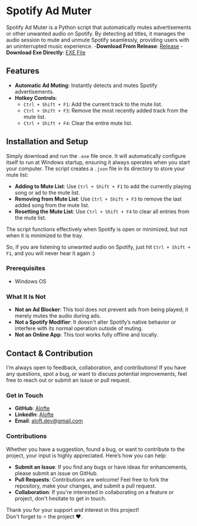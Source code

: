 # Spotify Ad Muter

Spotify Ad Muter is a Python script that automatically mutes advertisements or other unwanted audio on Spotify. By detecting ad titles, it manages the audio session to mute and unmute Spotify seamlessly, providing users with an uninterrupted music experience.
-**Download From Release**: [Release](https://github.com/Alofte/Spotify-Ad-Muter/releases/tag/SpotifyAdMuter.exe)
-**Download Exe Directly**: [EXE File](https://github.com/Alofte/Spotify-Ad-Muter/releases/download/SpotifyAdMuter.exe/SpotifyAdMuter.exe)

## Features

- **Automatic Ad Muting**: Instantly detects and mutes Spotify advertisements.
- **Hotkey Controls**:
  - `Ctrl + Shift + F1`: Add the current track to the mute list.
  - `Ctrl + Shift + F3`: Remove the most recently added track from the mute list.
  - `Ctrl + Shift + F4`: Clear the entire mute list.

## Installation and Setup

Simply download and run the `.exe` file once. It will automatically configure itself to run at Windows startup, ensuring it always operates when you start your computer. The script creates a `.json` file in its directory to store your mute list:

- **Adding to Mute List**: Use `Ctrl + Shift + F1` to add the currently playing song or ad to the mute list.
- **Removing from Mute List**: Use `Ctrl + Shift + F3` to remove the last added song from the mute list.
- **Resetting the Mute List**: Use `Ctrl + Shift + F4` to clear all entries from the mute list.

The script functions effectively when Spotify is open or minimized, but not when it is minimized to the tray.

So, if you are listening to unwanted audio on Spotify, just hit `Ctrl + Shift + F1`, and you will never hear it again :)

### Prerequisites

- Windows OS

### What It Is Not

- **Not an Ad Blocker**: This tool does not prevent ads from being played; it merely mutes the audio during ads.
- **Not a Spotify Modifier**: It doesn't alter Spotify’s native behavior or interfere with its normal operation outside of muting.
- **Not an Online App**: This tool works fully offline and locally.

## Contact & Contribution

I'm always open to feedback, collaboration, and contributions! If you have any questions, spot a bug, or want to discuss potential improvements, feel free to reach out or submit an issue or pull request.

### Get in Touch

- **GitHub**: [Alofte](https://github.com/Alofte)
- **LinkedIn**: [Alofte](https://www.linkedin.com/in/alofte-py-090680304/)
- **Email**: [aloft.dev@gmail.com](mailto:aloft.dev@gmail.com)

### Contributions

Whether you have a suggestion, found a bug, or want to contribute to the project, your input is highly appreciated. Here’s how you can help:

- **Submit an Issue**: If you find any bugs or have ideas for enhancements, please submit an issue on GitHub.
- **Pull Requests**: Contributions are welcome! Feel free to fork the repository, make your changes, and submit a pull request.
- **Collaboration**: If you're interested in collaborating on a feature or project, don't hesitate to get in touch.

Thank you for your support and interest in this project!  
Don't forget to ⭐ the project ❤️.
